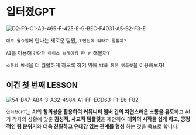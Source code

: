 # 입터졌GPT

<img src="https://i.ibb.co/MyHsppT6/D2-F9-C1-A3-465-F-425-E-9-BEC-F4031-A5-B2-F3-E.jpg" alt="D2-F9-C1-A3-465-F-425-E-9-BEC-F4031-A5-B2-F3-E" border="0">

`매주 월요일`에 만나는 새로운 팀원, `초면인데 뭐라고 말할까?`

`AI`를 이용해 `간단한 아이스 브레이킹 한 번` 해볼까?

`소통의 방식`을 더 월활하게 하도록 하기 위해 `AI를 통한 템플릿`을 이용해보자!

## 이건 첫 번째 LESSON

<img src="https://i.ibb.co/7HZNJpP/54-B47-AB4-3-A32-4984-A1-FF-ECD63-F1-E6-F82.jpg" alt="54-B47-AB4-3-A32-4984-A1-FF-ECD63-F1-E6-F82"></a>

`입터졌GPT`는 AI의 **창의성을 활용하여 커뮤니티 멤버 간의 자연스러운 소통을 유도**하고 AI가 각자의 상황에 맞춘 **감성적, 사교적 템플릿**을 제안하여 **대화의 시작을 쉽게 하고, 긍정적인 팀 분위기**와 **더욱 친밀하고 유대감 있는 관계를 형성** 하는 것을 목표로 합니다.
